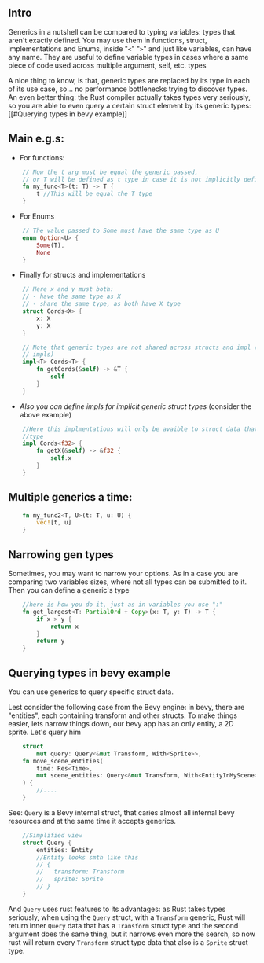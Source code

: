 ## Intro
Generics in a nutshell can be compared to typing variables: types that aren't exactly defined.
You may use them in functions, struct, implementations and Enums, inside "``<``"  "``>``" and just like variables, can have any name.
They are useful to define variable types in cases where a same piece of code used across multiple argument, self, etc. types

A nice thing to know, is that, generic types are replaced by its type in each of its use case, so... no performance bottlenecks trying to discover types.
An even better thing: the Rust compiler actually takes types very seriously, so you are able to even query a certain struct element by its generic types: [[#Querying types in bevy example]]


## Main e.g.s:
- For functions: 
```rust
	// Now the t arg must be equal the generic passed,
	// or T will be defined as t type in case it is not implicitly defined by you
	fn my_func<T>(t: T) -> T {
		t //This will be equal the T type
	}
```
- For Enums
```rust
	// The value passed to Some must have the same type as U
	enum Option<U> {
		Some(T),
		None
	}
```
- Finally for structs and implementations
```rust
	// Here x and y must both:
	// - have the same type as X
	// - share the same type, as both have X type
	struct Cords<X> {
		x: X
		y: X
	}

	// Note that generic types are not shared across structs and impl (and other 
	// impls)
	impl<T> Cords<T> {
		fn getCords(&self) -> &T {
			self
		}
	}
```
- *Also you can define impls for implicit generic struct types* (consider the above example)
```rust
	//Here this implmentations will only be avaible to struct data that have an f32 
	//type
	impl Cords<f32> {
		fn getX(&self) -> &f32 {
			self.x
		}
	}
```

## Multiple generics a time:
```rust
	fn my_func2<T, U>(t: T, u: U) {
		vec![t, u]
	}
```

## Narrowing gen types
Sometimes, you may want to narrow your options. As in a case you are comparing two variables sizes, where not all types can be submitted to it. Then you can define a generic's type

```rust
	//here is how you do it, just as in variables you use ":"
	fn get_largest<T: PartialOrd + Copy>(x: T, y: T) -> T {
		if x > y {
			return x
		}
		return y
	}
```

## Querying types in bevy example
You can use generics to query specific struct data.

Lest consider the following case from the Bevy engine: in bevy, there are "entities", each containing transform and other structs. To make things easier, lets narrow things down, our bevy app has an only entity, a 2D sprite. Let's query him

```rust
	struct 
		mut query: Query<&mut Transform, With<Sprite>>,
	fn move_scene_entities(
		time: Res<Time>,
		mut scene_entities: Query<&mut Transform, With<EntityInMyScene>>,
	) {
		//....
	}
```

See: ``Query`` is a Bevy internal struct, that caries almost all internal bevy resources and at the same time it accepts generics. 
```rust
	//Simplified view
	struct Query {
		entities: Entity
		//Entity looks smth like this
		// {
		//   transform: Transform
		//   sprite: Sprite
		// }
	}
```

And ``Query`` uses rust features to its advantages: as Rust takes types seriously, when using the ``Query`` struct, with a ``Transform`` generic, Rust will return inner ``Query`` data that has a ``Transform`` struct type and the second argument does the same thing, but it narrows even more the search, so now rust will return every ``Transform`` struct type data that also is a ``Sprite`` struct type.